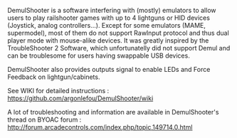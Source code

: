 DemulShooter is a software interfering with (mostly) emulators to allow users to play railshooter games with up to 4 lightguns or HID devices (Joystick, analog controllers...).
Except for some emulators (MAME, supermodel), most of them do not support RawInput protocol and thus dual player mode with mouse-alike devices.
It was greatly inspired by the TroubleShooter 2 Software, which unfortunatelly did not support Demul and can be troublesome for users having swappable USB devices.

DemulShooter also provides outputs signal to enable LEDs and Force Feedback on lightgun/cabinets.

See  WIKI for detailed instructions : https://github.com/argonlefou/DemulShooter/wiki

A lot of troubleshooting and information are available in DemulShooter's thread on BYOAC forum : http://forum.arcadecontrols.com/index.php/topic,149714.0.html
